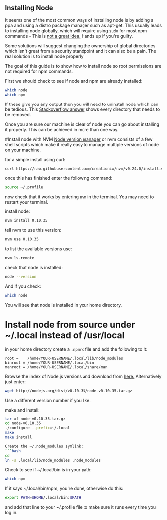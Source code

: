 Installing Node
------------------
It seems one of the most common ways of installing node is by adding a ppa and using a distro package manager such as apt-get. This usually leads to installing node globally, which will require using `sudo` for most npm commands - This is [not a great idea.](http://davidmarkclements.github.io/10-tips/#19) Hands up if you're guilty.

Some solutions will suggest changing the ownership of global directories which isn't great from a security standpoint and it can also be a pain. The real solution is to install node properly!

The goal of this guide is to show how to install node so root permissions are not required for npm commands.

First we should check to see if node and npm are already installed:
```bash
which node
which npm
```
If these give you any output then you will need to uninstall node which can be tedious. This [Stackoverflow answer](http://stackoverflow.com/a/11178106/1787262) shows every directory that needs to be removed.

Once you are sure our machine is clear of node you can go about installing it properly.
This can be achieved in more than one way.

#Install node with NVM
[Node version manager](https://github.com/creationix/nvm) or nvm consists of a few shell scripts which make it really easy to manage multiple versions of node on your machine.

for a simple install using curl:
```bash
curl https://raw.githubusercontent.com/creationix/nvm/v0.24.0/install.sh | bash
```

once this has finished enter the following command:
```bash
source ~/.profile
```

now check that it works by entering `nvm` in the terminal. You may need to restart your terminal.

install node:
```bash
nvm install 0.10.35
```

tell nvm to use this version:
```bash
nvm use 0.10.35
```

to list the available versions use:
```bash
nvm ls-remote
```

check that node is installed:
```bash
node --version
```

And if you check:
```bash
which node
```

You will see that node is installed in your home directory.

# Install node from source under ~/.local instead of /usr/local

in your home directory create a `.npmrc` file and add the following to it:
```
root =    /home/YOUR-USERNAME/.local/lib/node_modules
binroot = /home/YOUR-USERNAME/.local/bin
manroot = /home/YOUR-USERNAME/.local/share/man
```

Browse the index of Node.js versions and download from [here.](http://nodejs.org/dist/) Alternatively just enter:
```bash
wget http://nodejs.org/dist/v0.10.35/node-v0.10.35.tar.gz
```
Use a different version number if you like.

make and install:

```bash
tar xf node-v0.10.35.tar.gz
cd node-v0.10.35
./configure --prefix=~/.local
make
make install

Create the ~/.node_modules symlink:
```bash
cd
ln -s .local/lib/node_modules .node_modules
```

Check to see if ~/.local/bin is in your path:
```bash
which npm
```
If it says ~/.local/bin/npm, you're done, otherwise do this:
```bash
export PATH=$HOME/.local/bin:$PATH
```
and add that line to your ~/.profile file to make sure it runs every time you log in.
